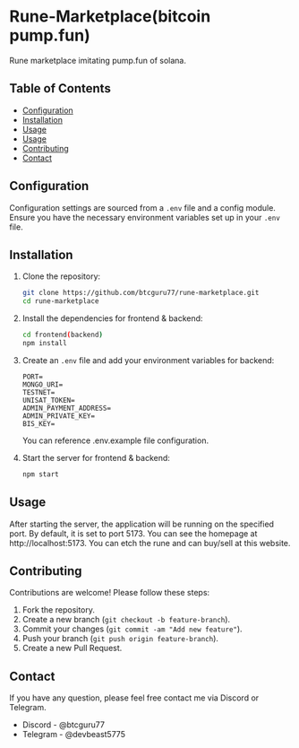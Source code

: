 # Rune-Marketplace(bitcoin pump.fun)

Rune marketplace imitating pump.fun of solana.

## Table of Contents

- [Configuration](#configuration)
- [Installation](#installation)
- [Usage](#usage)
- [Usage](#usage)
- [Contributing](#contributing)
- [Contact](#contact)

## Configuration
Configuration settings are sourced from a `.env` file and a config module. Ensure you have the necessary environment variables set up in your `.env` file.

## Installation
1. Clone the repository:
    ```bash
    git clone https://github.com/btcguru77/rune-marketplace.git
    cd rune-marketplace
    ```

2. Install the dependencies for frontend & backend:
    ```bash
    cd frontend(backend)
    npm install
    ```

3. Create an `.env` file and add your environment variables for backend:
    ```plaintext
    PORT=
    MONGO_URI=
    TESTNET=
    UNISAT_TOKEN=
    ADMIN_PAYMENT_ADDRESS=
    ADMIN_PRIVATE_KEY=
    BIS_KEY=
    ```
    You can reference .env.example file configuration.

4. Start the server for frontend & backend:
    ```bash
    npm start
    ```

## Usage
After starting the server, the application will be running on the specified port. By default, it is set to port 5173. You can see the homepage at http://localhost:5173. You can etch the rune and can buy/sell at this website.


## Contributing
Contributions are welcome! Please follow these steps:
1. Fork the repository.
2. Create a new branch (`git checkout -b feature-branch`).
3. Commit your changes (`git commit -am "Add new feature"`).
4. Push your branch (`git push origin feature-branch`).
5. Create a new Pull Request.

## Contact
If you have any question, please feel free contact me via Discord or Telegram.
- Discord - @btcguru77
- Telegram - @devbeast5775